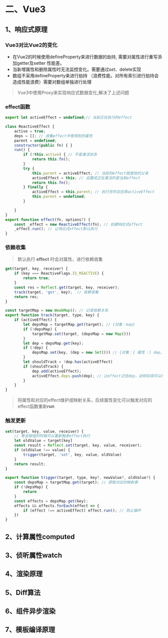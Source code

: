 # 二、Vue3
## 1、响应式原理

### Vue3对比Vue2的变化
- 在Vue2的时候使用defineProperty来进行数据的劫持, 需要对属性进行重写添加getter及setter 性能差。
- 当新增属性和删除属性时无法监控变化。需要通过$set、$delete实现
- 数组不采用defineProperty来进行劫持 （浪费性能，对所有索引进行劫持会造成性能浪费）需要对数组单独进行处理
  
> Vue3中使用Proxy来实现响应式数据变化,解决了上述问题

### effect函数
```js
export let activeEffect = undefined;// 当前正在执行的effect

class ReactiveEffect {
    active = true;
    deps = []; // 收集effect中使用到的属性
    parent = undefined;
    constructor(public fn) { }
    run() {
        if (!this.active) { // 不是激活状态
            return this.fn();
        }
        try {
            this.parent = activeEffect; // 当前的effect就是他的父亲
            activeEffect = this; // 设置成正在激活的是当前effect
            return this.fn();
        } finally {
            activeEffect = this.parent; // 执行完毕后还原activeEffect
            this.parent = undefined;
        }

    }
}
export function effect(fn, options?) {
    const _effect = new ReactiveEffect(fn); // 创建响应式effect
    _effect.run(); // 让响应式effect默认执行
}
```

### 依赖收集
> 默认执行 **effect** 时会对属性，进行依赖收集
```js
get(target, key, receiver) {
    if (key === ReactiveFlags.IS_REACTIVE) {
        return true;
    }
    const res = Reflect.get(target, key, receiver);
    track(target, 'get', key);  // 依赖收集
    return res;
}
```
```js
const targetMap = new WeakMap(); // 记录依赖关系
export function track(target, type, key) {
    if (activeEffect) {
        let depsMap = targetMap.get(target); // {对象：map}
        if (!depsMap) {
            targetMap.set(target, (depsMap = new Map()))
        }
        let dep = depsMap.get(key);
        if (!dep) {
            depsMap.set(key, (dep = new Set())) // {对象：{ 属性 :[ dep, dep ]}}
        }
        let shouldTrack = !dep.has(activeEffect)
        if (shouldTrack) {
            dep.add(activeEffect);
            activeEffect.deps.push(dep); // 让effect记住dep，这样后续可以用于清理
        }
    }
}
```
> 将属性和对应的effect维护成映射关系，后续属性变化可以触发对应的effect函数重新**run**

### 触发更新
```js
set(target, key, value, receiver) {
    // 等会赋值的时候可以重新触发effect执行
    let oldValue = target[key]
    const result = Reflect.set(target, key, value, receiver);
    if (oldValue !== value) {
        trigger(target, 'set', key, value, oldValue)
    }
    return result;
}
```
```js
export function trigger(target, type, key?, newValue?, oldValue?) {
    const depsMap = targetMap.get(target); // 获取对应的映射表
    if (!depsMap) {
        return
    }
    const effects = depsMap.get(key);
    effects && effects.forEach(effect => {
        if (effect !== activeEffect) effect.run(); // 防止循环
    })
}
```


## 2、计算属性computed

## 3、侦听属性watch


## 4、渲染原理
## 5、Diff算法

## 6、组件异步渲染

## 7、模板编译原理